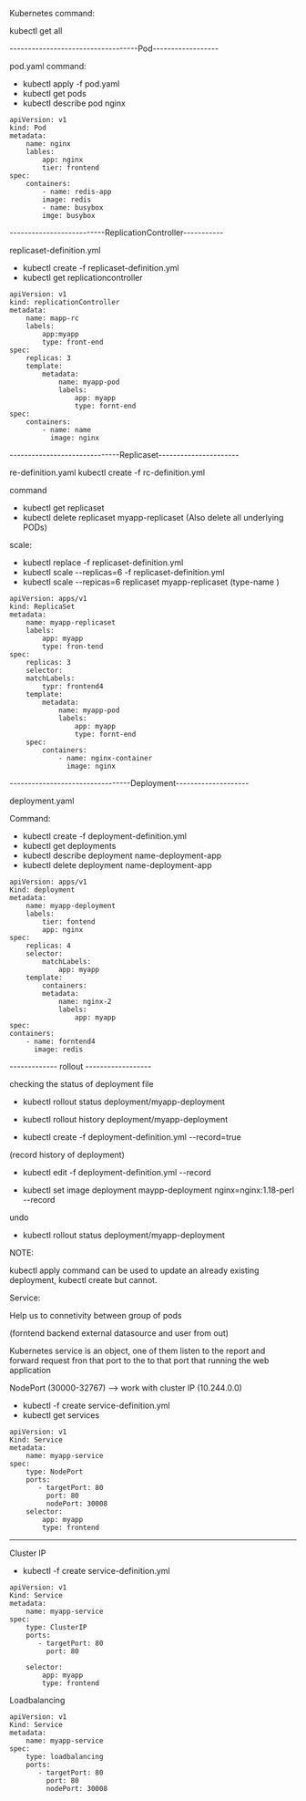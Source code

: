 Kubernetes command:

kubectl get all

-----------------------------------Pod------------------

pod.yaml
command:

- kubectl apply -f pod.yaml
- kubectl get pods
- kubectl describe pod nginx

```
apiVersion: v1
kind: Pod
metadata:
    name: nginx
    lables:
        app: nginx
        tier: frontend
spec:
    containers:
        - name: redis-app
        image: redis
        - name: busybox
        imge: busybox
```

--------------------------ReplicationController-----------



replicaset-definition.yml

- kubectl create -f replicaset-definition.yml
- kubectl get replicationcontroller

```
apiVersion: v1
kind: replicationController
metadata:
    name: mapp-rc
    labels:
        app:myapp
        type: front-end
spec:
    replicas: 3
    template:
        metadata:
            name: myapp-pod
            labels:
                app: myapp
                type: fornt-end
spec:
    containers:
        - name: name
          image: nginx
```

------------------------------Replicaset----------------------

re-definition.yaml
kubectl create -f rc-definition.yml

command

- kubectl get replicaset
- kubectl delete replicaset myapp-replicaset
(Also delete all underlying PODs)

scale:

- kubectl replace -f replicaset-definition.yml
- kubectl scale --replicas=6 -f replicaset-definition.yml
- kubectl scale --repicas=6 replicaset myapp-replicaset (type-name )

```
apiVersion: apps/v1
kind: ReplicaSet
metadata:
    name: myapp-replicaset
    labels:
        app: myapp
        type: fron-tend
spec:
    replicas: 3
    selector:
    matchLabels:
        typr: frontend4
    template:
        metadata:
            name: myapp-pod
            labels:
                app: myapp
                type: fornt-end
    spec:
        containers:
            - name: nginx-container
              image: nginx
```
---------------------------------Deployment--------------------

deployment.yaml

Command:

- kubectl create -f deployment-definition.yml
- kubectl get deployments
- kubectl describe deployment name-deployment-app
- kubectl delete deployment name-deployment-app

```
apiVersion: apps/v1
Kind: deployment
metadata:
    name: myapp-deployment
    labels:
        tier: fontend
        app: nginx
spec:
    replicas: 4
    selector:
        matchLabels:
            app: myapp
    template:
        containers:
        metadata:
            name: nginx-2
            labels:
                app: myapp
spec:
containers:
    - name: forntend4
      image: redis
```

-------------  rollout  ------------------

checking the status of deployment file

- kubectl rollout status deployment/myapp-deployment
- kubectl rollout history deployment/myapp-deployment

- kubectl create -f deployment-definition.yml --record=true

(record history of deployment)

- kubectl edit -f deployment-definition.yml --record

- kubectl set image deployment maypp-deployment nginx=nginx:1.18-perl --record

undo

- kubectl rollout status deployment/myapp-deployment




NOTE:

kubectl apply command can be used to update an already existing deployment, kubectl create but cannot. 


Service:

Help us to connetivity between group of pods

(forntend backend external datasource and user from out)


Kubernetes service is an object, one of them listen to the report and forward request fron that port to the to that port that running the web application


NodePort (30000-32767)   --> work with cluster IP (10.244.0.0)

- kubectl -f create service-definition.yml
- kubectl get services

```
apiVersion: v1
Kind: Service
metadata:
    name: myapp-service
spec:
    type: NodePort
    ports:
       - targetPort: 80
         port: 80
         nodePort: 30008
    selector:
        app: myapp
        type: frontend
```

----------------------------------------------

Cluster IP

- kubectl -f create service-definition.yml

```
apiVersion: v1
Kind: Service
metadata:
    name: myapp-service
spec:
    type: ClusterIP
    ports:
       - targetPort: 80
         port: 80
        
    selector:
        app: myapp
        type: frontend
```




Loadbalancing

```
apiVersion: v1
Kind: Service
metadata:
    name: myapp-service
spec:
    type: loadbalancing
    ports:
       - targetPort: 80
         port: 80
         nodePort: 30008
```
 
	
